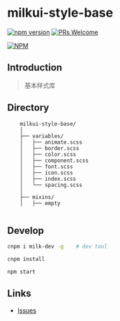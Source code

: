 # milkui-style-base

[![npm version](https://img.shields.io/npm/v/milkui-style-base.svg?style=flat)](https://www.npmjs.com/package/milkui-style-base) [![PRs Welcome](https://img.shields.io/badge/PRs-welcome-brightgreen.svg)](README.md)

[![NPM](https://nodei.co/npm/milkui-style-base.png?downloads=true&downloadRank=true)](https://nodei.co/npm/milkui-style-base/)

## Introduction

> 基本样式库

## Directory

```
    milkui-style-base/
    │
    ├── variables/
    │   ├── animate.scss
    │   ├── border.scss
    │   ├── color.scss
    │   ├── component.scss
    │   ├── font.scss
    │   ├── icon.scss
    │   ├── index.scss
    │   └── spacing.scss
    │
    ├── mixins/
    │   ├── empty
    
```

## Develop

```bash
cnpm i milk-dev -g    # dev tool

cnpm install

npm start
```

## Links

- [Issues](https://github.com/milk-ui/milkui-style-base/issues)
